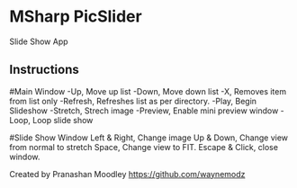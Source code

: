 # MSharp PicSlider
Slide Show App

Instructions
-------------------------------

#Main Window
-Up, Move up list
-Down, Move down list
-X, Removes item from list only
-Refresh, Refreshes list as per directory.
-Play, Begin Slideshow
-Stretch, Strech image
-Preview, Enable mini preview window
-Loop, Loop slide show

#Slide Show Window
Left & Right, Change image
Up & Down, Change view from normal to stretch
Space, Change view to FIT.
Escape & Click, close window.

Created by Pranashan Moodley
https://github.com/waynemodz
